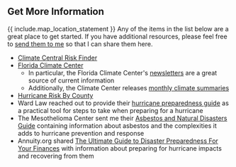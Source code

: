 ## Get More Information

{{ include.map_location_statement }} Any of the items in the list below are a great place to get started. If you have additional resources, please feel free to [send them to me](/contact-me) so that I can share them here.

- [Climate Central Risk Finder](https://riskfinder.climatecentral.org/)
- [Florida Climate Center](https://climatecenter.fsu.edu/)
  - In particular, the Florida Climate Center's [newsletters](https://climatecenter.fsu.edu/products-services/newsletter) are a great source of current information
  - Additionally, the Climate Center releases [monthly climate summaries](https://climatecenter.fsu.edu/products-services/summaries)
- [Hurricane Risk By County](https://www.arcgis.com/apps/Cascade/index.html?appid=8f6013fdba6445e9a8732ff6cab9cd1a)
- Ward Law reached out to provide their [hurricane preparedness guide](https://www.855dolor55.com/en/hurricane-guide/) as a practical tool for steps to take when preparing for a hurricane
- The Mesothelioma Center sent me their [Asbestos and Natural Disasters Guide](https://www.asbestos.com/asbestos/natural-disasters/) containing information about asbestos and the complexities it adds to hurricane prevention and response
- Annuity.org shared [The Ultimate Guide to Disaster Preparedness For Your Finances](https://www.annuity.org/financial-literacy/disaster-preparedness/) with information about preparing for hurricane impacts and recovering from them
